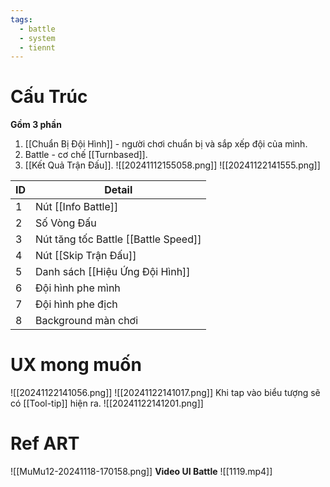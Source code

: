```yaml
---
tags:
  - battle
  - system
  - tiennt
---
```

# Cấu Trúc
**Gồm 3 phần** 
1. [[Chuẩn Bị Đội Hình]] - người chơi chuẩn bị và sắp xếp đội của mình.
2. Battle - cơ chế [[Turnbased]]. 
3. [[Kết Quả Trận Đấu]].
![[20241112155058.png]]
![[20241122141555.png]]

| ID  | Detail                               |
| --- | ------------------------------------ |
| 1   | Nút [[Info Battle]]                  |
| 2   | Số Vòng Đấu                          |
| 3   | Nút tăng tốc Battle [[Battle Speed]] |
| 4   | Nút [[Skip Trận Đấu]]                |
| 5   | Danh sách [[Hiệu Ứng Đội Hình]]      |
| 6   | Đội hình phe mình                    |
| 7   | Đội hình phe địch                    |
| 8   | Background màn chơi                  |
# UX mong muốn 
![[20241122141056.png]]
![[20241122141017.png]]
Khi tap vào biểu tượng sẽ có [[Tool-tip]] hiện ra.
![[20241122141201.png]]

# Ref ART
![[MuMu12-20241118-170158.png]]
**Video UI Battle**
![[1119.mp4]]